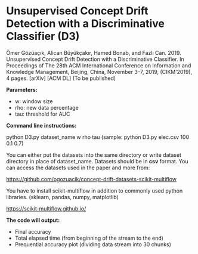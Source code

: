 # Unsupervised Concept Drift Detection with a Discriminative Classifier (D3)

Ömer Gözüaçık, Alican Büyükçakır, Hamed Bonab, and Fazli Can. 2019. Unsupervised Concept Drift Detection with a Discriminative Classifier. In Proceedings of The 28th ACM International Conference on Information and Knowledge Management, Beijing, China, November 3–7, 2019, (CIKM’2019), 4 pages. [arXiv] [ACM DL] (To be published)

**Parameters:**
* w: window size
* rho: new data percentage
* tau: threshold for AUC

**Command line instructions:**

python D3.py dataset_name w rho tau (sample: python D3.py elec.csv 100 0.1 0.7)

You can either put the datasets into the same directory or write dataset directory in place of dataset_name.
Datasets should be in **csv** format. You can access the datasets used in the paper and more from:

https://github.com/ogozuacik/concept-drift-datasets-scikit-multiflow

You have to install scikit-multiflow in addition to commonly used python libraries. (sklearn, pandas, numpy, matplotlib)

https://scikit-multiflow.github.io/

**The code will output:** 
* Final accuracy
* Total elapsed time (from beginning of the stream to the end)
* Prequential accuracy plot (dividing data stream into 30 chunks)
